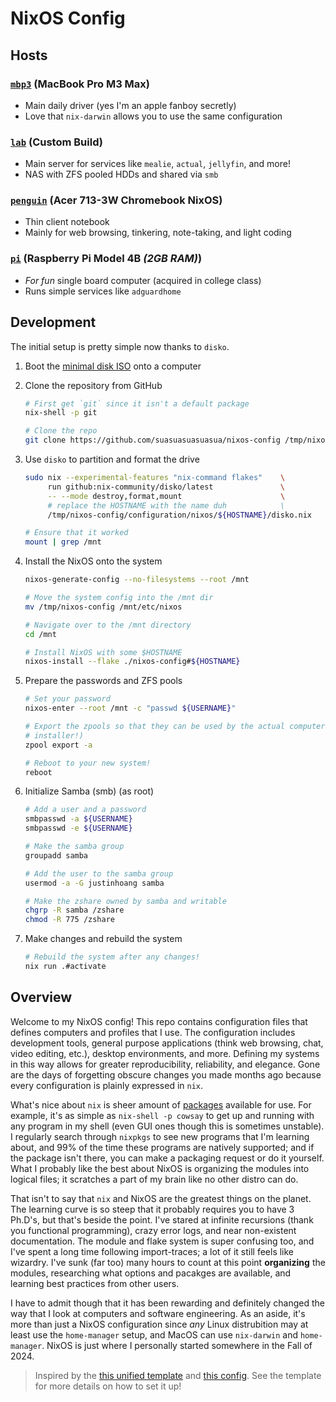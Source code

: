 # NixOS Config

## Hosts

### [`mbp3`](/configurations/darwin/mbp3/README.md) (MacBook Pro M3 Max)

- Main daily driver (yes I'm an apple fanboy secretly)
- Love that `nix-darwin` allows you to use the same configuration

### [`lab`](/configurations/nixos/lab/README.md) (Custom Build)

- Main server for services like `mealie`, `actual`, `jellyfin`, and more!
- NAS with ZFS pooled HDDs and shared via `smb`

### [`penguin`](/configurations/nixos/penguin/README.md) (Acer 713-3W Chromebook NixOS)

- Thin client notebook
- Mainly for web browsing, tinkering, note-taking, and light coding

### [`pi`](/configurations/nixos/pi/README.md) (Raspberry Pi Model 4B *(2GB RAM)*)

- *For fun* single board computer (acquired in college class)
- Runs simple services like `adguardhome`

## Development

The initial setup is pretty simple now thanks to `disko`.

1. Boot the [minimal disk ISO](https://nixos.org/download/) onto a computer

1. Clone the repository from GitHub

   ```bash
   # First get `git` since it isn't a default package
   nix-shell -p git

   # Clone the repo
   git clone https://github.com/suasuasuasuasua/nixos-config /tmp/nixos-config
   ```

1. Use `disko` to partition and format the drive

   ```bash
   sudo nix --experimental-features "nix-command flakes"    \
        run github:nix-community/disko/latest               \
        -- --mode destroy,format,mount                      \
        # replace the HOSTNAME with the name duh            \
        /tmp/nixos-config/configuration/nixos/${HOSTNAME}/disko.nix

   # Ensure that it worked
   mount | grep /mnt
   ```

1. Install the NixOS onto the system

   ```bash
   nixos-generate-config --no-filesystems --root /mnt

   # Move the system config into the /mnt dir
   mv /tmp/nixos-config /mnt/etc/nixos

   # Navigate over to the /mnt directory
   cd /mnt

   # Install NixOS with some $HOSTNAME
   nixos-install --flake ./nixos-config#${HOSTNAME}
   ```

1. Prepare the passwords and ZFS pools

   ```bash
   # Set your password
   nixos-enter --root /mnt -c "passwd ${USERNAME}"

   # Export the zpools so that they can be used by the actual computer (not the
   # installer!)
   zpool export -a

   # Reboot to your new system!
   reboot
   ```

1. Initialize Samba (smb) (as root)

   ```bash
   # Add a user and a password
   smbpasswd -a ${USERNAME}
   smbpasswd -e ${USERNAME}

   # Make the samba group
   groupadd samba

   # Add the user to the samba group
   usermod -a -G justinhoang samba

   # Make the zshare owned by samba and writable
   chgrp -R samba /zshare
   chmod -R 775 /zshare
   ```

1. Make changes and rebuild the system

   ```bash
   # Rebuild the system after any changes!
   nix run .#activate
   ```

## Overview

Welcome to my NixOS config! This repo contains configuration files that defines
computers and profiles that I use. The configuration includes development tools,
general purpose applications (think web browsing, chat, video editing, etc.),
desktop environments, and more. Defining my systems in this way allows for
greater reproducibility, reliability, and elegance. Gone are the days of
forgetting obscure changes you made months ago because every configuration is
plainly expressed in `nix`.

What's nice about `nix` is sheer amount of [packages](https://search.nixos.org/)
available for use. For example, it's as simple as `nix-shell -p cowsay` to get
up and running with any program in my shell (even GUI ones though this is
sometimes unstable). I regularly search through `nixpkgs` to see new programs
that I'm learning about, and 99% of the time these programs are natively
supported; and if the package isn't there, you can make a packaging request or
do it yourself. What I probably like the best about NixOS is organizing the
modules into logical files; it scratches a part of my brain like no other distro
can do.

That isn't to say that `nix` and NixOS are the greatest things on the planet.
The learning curve is so steep that it probably requires you to have 3 Ph.D's,
but that's beside the point. I've stared at infinite recursions (thank you
functional programming), crazy error logs, and near non-existent documentation.
The module and flake system is super confusing too, and I've spent a long time
following import-traces; a lot of it still feels like wizardry. I've sunk (far
too) many hours to count at this point **organizing** the modules, researching
what options and pacakges are available, and learning best practices from other
users.

I have to admit though that it has been rewarding and definitely changed the way
that I look at computers and software engineering. As an aside, it's more than
just a NixOS configuration since *any* Linux distrubition may at least use the
`home-manager` setup, and MacOS can use `nix-darwin` and `home-manager`. NixOS
is just where I personally started somewhere in the Fall of 2024.

> Inspired by the [this unified
> template](https://github.com/juspay/nixos-unified-template) and [this
> config](https://github.com/srid/nixos-config). See the template for more details
> on how to set it up!
